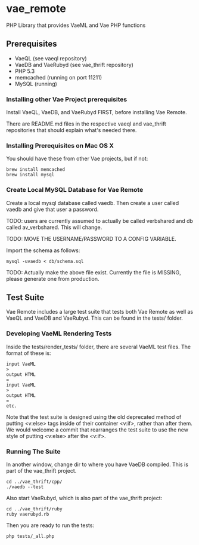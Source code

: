 # vae_remote

PHP Library that provides VaeML and Vae PHP functions


## Prerequisites

 - VaeQL (see vaeql repository)
 - VaeDB and VaeRubyd (see vae_thrift repository)
 - PHP 5.3
 - memcached (running on port 11211)
 - MySQL (running)


### Installing other Vae Project prerequisites

Install VaeQL, VaeDB, and VaeRubyd FIRST, before installing Vae Remote.

There are README.md files in the respective vaeql and vae_thrift
repositories that should explain what's needed there.


### Installing Prerequisites on Mac OS X

You should have these from other Vae projects, but if not:

    brew install memcached
    brew install mysql


### Create Local MySQL Database for Vae Remote

Create a local mysql database called vaedb.  Then create a user
called vaedb and give that user a password.  

TODO: users are currently assumed to actually be called verbshared and
db called av_verbshared.  This will change.

TODO: MOVE THE USERNAME/PASSWORD TO A CONFIG VARIABLE.

Import the schema as follows:

    mysql -uvaedb < db/schema.sql

TODO: Actually make the above file exist.  Currently the file is
MISSING, please generate one from production.


## Test Suite

Vae Remote includes a large test suite that tests both Vae Remote as
well as VaeQL and VaeDB and VaeRubyd.  This can be found in the tests/
folder.


### Developing VaeML Rendering Tests

Inside the tests/render_tests/ folder, there are several VaeML
test files.  The format of these is:

    input VaeML
    >
    output HTML
    =
    input VaeML
    >
    output HTML
    =
    etc.


Note that the test suite is designed using the old deprecated method of
putting <v:else> tags inside of their container <v:if>, rather than
after them.  We would welcome a commit that rearranges the test suite to
use the new style of putting <v:else> after the <v:if>.


### Running The Suite

In another window, change dir to where you have VaeDB compiled.  This is
part of the vae_thrift project.

    cd ../vae_thrift/cpp/
    ./vaedb --test

Also start VaeRubyd, which is also part of the vae_thrift project:

    cd ../vae_thrift/ruby
    ruby vaerubyd.rb

Then you are ready to run the tests:

    php tests/_all.php
